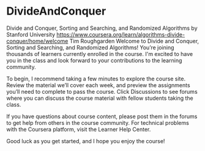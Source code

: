 # DivideAndConquer
Divide and Conquer, Sorting and Searching, and Randomized Algorithms by Stanford University 
https://www.coursera.org/learn/algorithms-divide-conquer/home/welcome
Tim Roughgarden
Welcome to Divide and Conquer, Sorting and Searching, and Randomized Algorithms! You’re joining thousands of learners currently enrolled in the course. I'm excited to have you in the class and look forward to your contributions to the learning community.

To begin, I recommend taking a few minutes to explore the course site. Review the material we’ll cover each week, and preview the assignments you’ll need to complete to pass the course. Click Discussions to see forums where you can discuss the course material with fellow students taking the class.

If you have questions about course content, please post them in the forums to get help from others in the course community. For technical problems with the Coursera platform, visit the Learner Help Center.

Good luck as you get started, and I hope you enjoy the course!
